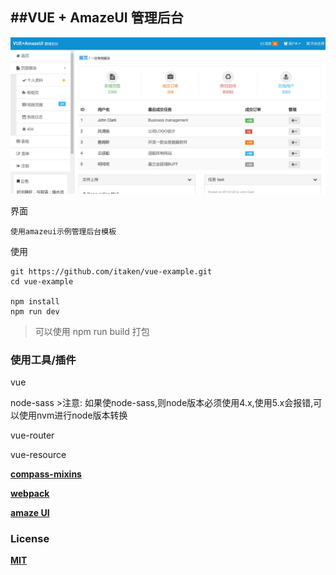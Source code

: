 ##VUE + AmazeUI 管理后台
------------------------

![界面](https://raw.githubusercontent.com/itaken/vue-example/master/static/images/vue-example.png)

界面

```
使用amazeui示例管理后台模板
```

使用

```
git https://github.com/itaken/vue-example.git
cd vue-example

npm install
npm run dev

```

> 可以使用 npm run build 打包

### 使用工具/插件

vue

node-sass >注意: 如果使node-sass,则node版本必须使用4.x,使用5.x会报错,可以使用nvm进行node版本转换

vue-router

vue-resource

**[compass-mixins](https://github.com/Igosuki/compass-mixins)**

**[webpack](https://github.com/vuejs-templates/webpack)**

**[amaze UI](http://amazeui.org/)**

### License

**[MIT](https://opensource.org/licenses/MIT)**
